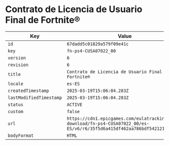 # Contrato de Licencia de Usuario Final de Fortnite®

| Key | Value |
| --- | ----- |
| `id` | `67dadd5c01829a579f09e41c` |
| `key` | `fn-ps4-CUSA07022_00` |
| `version` | `6` |
| `revision` | `6` |
| `title` | `Contrato de Licencia de Usuario Final de Fortnite®` |
| `locale` | `es-ES` |
| `createdTimestamp` | `2025-03-19T15:06:04.283Z` |
| `lastModifiedTimestamp` | `2025-03-19T15:06:04.283Z` |
| `status` | `ACTIVE` |
| `custom` | `false` |
| `url` | `https://cdn1.epicgames.com/eulatracking-download/fn-ps4-CUSA07022_00/es-ES/v6/r6/35f5d6a415df462aa786bdf542121bdc.pdf` |
| `bodyFormat` | `HTML` |
